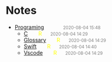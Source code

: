 
# Notes

- <a href="programing/README.md">Programing</a><span style="padding-left:2em;color:yellow"></span><span style="color:gray;font-size:.8em;padding-left:2em">2020-08-04 15:48</span>
  - <a href="programing/c.md">C</a><span style="padding-left:2em;color:yellow">R</span><span style="color:gray;font-size:.8em;padding-left:2em">2020-08-04 14:29</span>
  - <a href="programing/glossary.md">Glossary</a><span style="padding-left:2em;color:yellow">R</span><span style="color:gray;font-size:.8em;padding-left:2em">2020-08-04 14:29</span>
  - <a href="programing/swift.md">Swift</a><span style="padding-left:2em;color:yellow">R</span><span style="color:gray;font-size:.8em;padding-left:2em">2020-08-04 14:40</span>
  - <a href="programing/vscode.md">Vscode</a><span style="padding-left:2em;color:yellow">R</span><span style="color:gray;font-size:.8em;padding-left:2em">2020-08-04 14:29</span>
